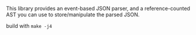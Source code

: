 This library provides an event-based JSON parser, and a reference-counted AST you can use to store/manipulate the parsed JSON.

build with `make -j4`
